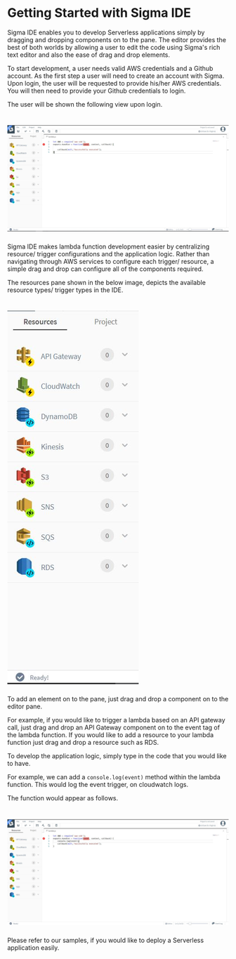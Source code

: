 # Getting Started with Sigma IDE

Sigma IDE enables you to develop Serverless applications simply by dragging and
dropping components on to the pane. The editor provides the best of both worlds
by allowing a user to edit the code using Sigma's rich text editor and also
the ease of drag and drop elements.

To start development, a user needs valid AWS credentials and a Github account.
As the first step a user will need to create an account with Sigma. Upon login,
the user will be requested to provide his/her AWS credentials. You will then
need to provide your Github credentials to login.

The user will be shown the following view upon login.
# ![Initial Editor View](images/guide/sigma_editor_start_view.JPG)

Sigma IDE makes lambda function development easier by centralizing resource/ trigger
configurations and the application logic. Rather than navigating through AWS services
to configure each trigger/ resource, a simple drag and drop can configure all of the
components required.

The resources pane shown in the below image, depicts the available resource
types/ trigger types in the IDE.

# ![](images/guide/aws_resources_view.JPG)

To add an element on to the pane, just drag and drop a component on to the
editor pane.

For example, if you would like to trigger a lambda based on an API gateway
call, just drag and drop an API Gateway component on to the event tag of the
lambda function. If you would like to add a resource to your lambda function
just drag and drop a resource such as RDS.

To develop the application logic, simply type in the code that you would like to
have.

For example, we can add a `console.log(event)` method within the lambda function.
This would log the event trigger, on cloudwatch logs.

The function would appear as follows.

# ![](images/guide/function_developed.JPG)

Please refer to our samples, if you would like to deploy a Serverless application
easily.
